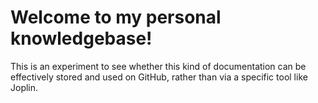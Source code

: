 # Welcome to my personal knowledgebase!
This is an experiment to see whether this kind of documentation can be effectively stored and used on GitHub, rather than via a specific tool like Joplin.